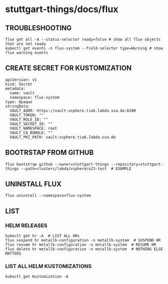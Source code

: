 # stuttgart-things/docs/flux

## TROUBLESHOOTING
```
flux get all -A --status-selector ready=false # show all flux objects that are not ready
kubectl get events -n flux-system --field-selector type=Warning # show flux warning events
```


## CREATE SECRET FOR KUSTOMIZATION
```
apiVersion: v1
kind: Secret
metadata:
  name: vault
  namespace: flux-system
type: Opaque
stringData:
  VAULT_ADDR: https://vault-vsphere.tiab.labda.sva.de:8200
  VAULT_TOKEN: ""
  VAULT_ROLE_ID: ""
  VAULT_SECRET_ID: ""
  VAULT_NAMESPACE: root
  VAULT_CA_BUNDLE: ""
  VAULT_PKI_PATH: vault-vsphere.tiab.labda.sva.de
```

## BOOTRSTAP FROM GITHUB
```
flux bootstrap github --owner=stuttgart-things --repository=stuttgart-things --path=clusters/labda/vsphere/u23-test  # EXAMPLE
```

## UNINSTALL FLUX
```
flux uninstall --namespace=flux-system
```

## LIST

### HELM RELEASES
```
kubectl get hr -A  # LIST ALL HRs
flux suspend hr metallb-configuration -n metallb-system  # SUSPEND HR
flux resume hr metallb-configuration -n metallb-system  # RESUME HR
flux delete hr metallb-configuration -n metallb-system  # NOTHING ELSE MATTERS
```

### LIST ALL HELM KUSTOMIZATIONS
```
kubectl get Kustomization -A
```

